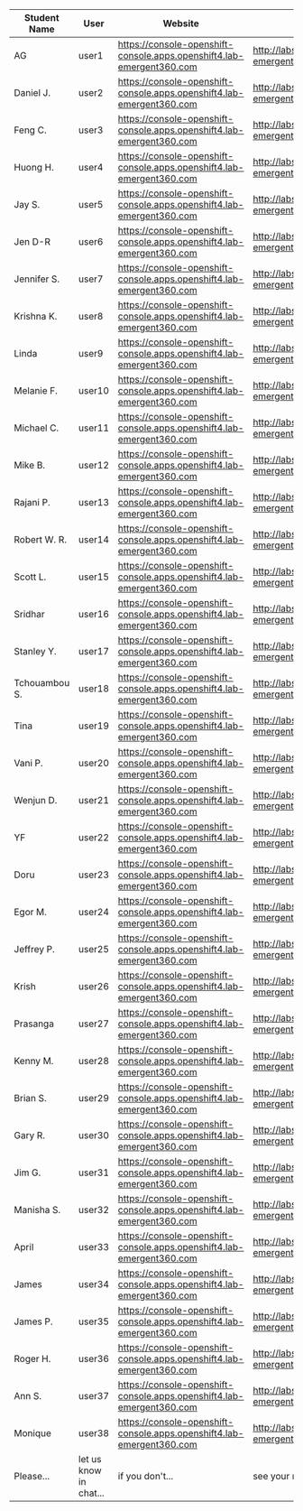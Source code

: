 Student Name | User | Website | Lab Instructions
------------ | ---------------| ---------- | -------------
AG | user1 | https://console-openshift-console.apps.openshift4.lab-emergent360.com | http://labs-emergent360.com/workshops/openshift_4_101/
Daniel J. | user2 | https://console-openshift-console.apps.openshift4.lab-emergent360.com | http://labs-emergent360.com/workshops/openshift_4_101/
Feng C. | user3 | https://console-openshift-console.apps.openshift4.lab-emergent360.com | http://labs-emergent360.com/workshops/openshift_4_101/
Huong H. | user4 | https://console-openshift-console.apps.openshift4.lab-emergent360.com | http://labs-emergent360.com/workshops/openshift_4_101/
Jay S. | user5 | https://console-openshift-console.apps.openshift4.lab-emergent360.com | http://labs-emergent360.com/workshops/openshift_4_101/
Jen D-R | user6 | https://console-openshift-console.apps.openshift4.lab-emergent360.com | http://labs-emergent360.com/workshops/openshift_4_101/
Jennifer S. | user7 | https://console-openshift-console.apps.openshift4.lab-emergent360.com | http://labs-emergent360.com/workshops/openshift_4_101/
Krishna K. | user8 | https://console-openshift-console.apps.openshift4.lab-emergent360.com | http://labs-emergent360.com/workshops/openshift_4_101/
Linda | user9 | https://console-openshift-console.apps.openshift4.lab-emergent360.com | http://labs-emergent360.com/workshops/openshift_4_101/
Melanie F. | user10 | https://console-openshift-console.apps.openshift4.lab-emergent360.com | http://labs-emergent360.com/workshops/openshift_4_101/
Michael C. | user11 | https://console-openshift-console.apps.openshift4.lab-emergent360.com | http://labs-emergent360.com/workshops/openshift_4_101/
Mike B. | user12 | https://console-openshift-console.apps.openshift4.lab-emergent360.com | http://labs-emergent360.com/workshops/openshift_4_101/
Rajani P. | user13 | https://console-openshift-console.apps.openshift4.lab-emergent360.com | http://labs-emergent360.com/workshops/openshift_4_101/
Robert W. R. | user14 | https://console-openshift-console.apps.openshift4.lab-emergent360.com | http://labs-emergent360.com/workshops/openshift_4_101/
Scott L. | user15 | https://console-openshift-console.apps.openshift4.lab-emergent360.com | http://labs-emergent360.com/workshops/openshift_4_101/
Sridhar | user16 | https://console-openshift-console.apps.openshift4.lab-emergent360.com | http://labs-emergent360.com/workshops/openshift_4_101/
Stanley Y. | user17 | https://console-openshift-console.apps.openshift4.lab-emergent360.com | http://labs-emergent360.com/workshops/openshift_4_101/
Tchouambou S. | user18 | https://console-openshift-console.apps.openshift4.lab-emergent360.com | http://labs-emergent360.com/workshops/openshift_4_101/
Tina | user19 | https://console-openshift-console.apps.openshift4.lab-emergent360.com | http://labs-emergent360.com/workshops/openshift_4_101/
Vani P. | user20 | https://console-openshift-console.apps.openshift4.lab-emergent360.com | http://labs-emergent360.com/workshops/openshift_4_101/
Wenjun D. | user21 | https://console-openshift-console.apps.openshift4.lab-emergent360.com | http://labs-emergent360.com/workshops/openshift_4_101/
YF | user22 | https://console-openshift-console.apps.openshift4.lab-emergent360.com | http://labs-emergent360.com/workshops/openshift_4_101/
Doru | user23 | https://console-openshift-console.apps.openshift4.lab-emergent360.com | http://labs-emergent360.com/workshops/openshift_4_101/
Egor M. | user24 | https://console-openshift-console.apps.openshift4.lab-emergent360.com | http://labs-emergent360.com/workshops/openshift_4_101/
Jeffrey P. | user25 | https://console-openshift-console.apps.openshift4.lab-emergent360.com | http://labs-emergent360.com/workshops/openshift_4_101/
Krish | user26 | https://console-openshift-console.apps.openshift4.lab-emergent360.com | http://labs-emergent360.com/workshops/openshift_4_101/
Prasanga | user27 | https://console-openshift-console.apps.openshift4.lab-emergent360.com | http://labs-emergent360.com/workshops/openshift_4_101/
Kenny M. | user28 | https://console-openshift-console.apps.openshift4.lab-emergent360.com | http://labs-emergent360.com/workshops/openshift_4_101/
Brian S. | user29 | https://console-openshift-console.apps.openshift4.lab-emergent360.com | http://labs-emergent360.com/workshops/openshift_4_101/
Gary R. | user30 | https://console-openshift-console.apps.openshift4.lab-emergent360.com | http://labs-emergent360.com/workshops/openshift_4_101/
Jim G. | user31 | https://console-openshift-console.apps.openshift4.lab-emergent360.com | http://labs-emergent360.com/workshops/openshift_4_101/
Manisha S. | user32 | https://console-openshift-console.apps.openshift4.lab-emergent360.com | http://labs-emergent360.com/workshops/openshift_4_101/
April | user33 | https://console-openshift-console.apps.openshift4.lab-emergent360.com | http://labs-emergent360.com/workshops/openshift_4_101
James | user34 | https://console-openshift-console.apps.openshift4.lab-emergent360.com | http://labs-emergent360.com/workshops/openshift_4_101/
James P. | user35 | https://console-openshift-console.apps.openshift4.lab-emergent360.com | http://labs-emergent360.com/workshops/openshift_4_101/
Roger H. | user36 | https://console-openshift-console.apps.openshift4.lab-emergent360.com | http://labs-emergent360.com/workshops/openshift_4_101/
Ann S. | user37 | https://console-openshift-console.apps.openshift4.lab-emergent360.com | http://labs-emergent360.com/workshops/openshift_4_101/
Monique | user38 | https://console-openshift-console.apps.openshift4.lab-emergent360.com | http://labs-emergent360.com/workshops/openshift_4_101/
Please... | let us know in chat... | if you don't... | see your name listed here... :-)



